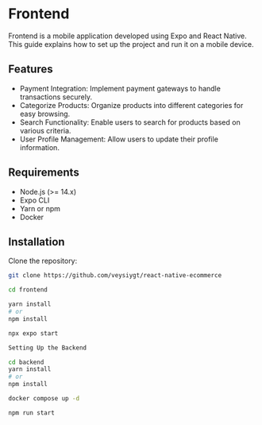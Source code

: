 # Frontend

Frontend is a mobile application developed using Expo and React Native. This guide explains how to set up the project and run it on a mobile device.

## Features
- Payment Integration: Implement payment gateways to handle transactions securely.
- Categorize Products: Organize products into different categories for easy browsing.
- Search Functionality: Enable users to search for products based on various criteria.
- User Profile Management: Allow users to update their profile information.

## Requirements

- Node.js (>= 14.x)
- Expo CLI
- Yarn or npm
- Docker

## Installation

Clone the repository:

```sh
git clone https://github.com/veysiygt/react-native-ecommerce

cd frontend

yarn install
# or
npm install

npx expo start

Setting Up the Backend

cd backend
yarn install
# or
npm install

docker compose up -d

npm run start
```